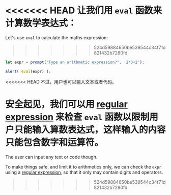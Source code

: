 <<<<<<< HEAD
让我们用 `eval` 函数来计算数学表达式：
=======
Let's use `eval` to calculate the maths expression:
>>>>>>> 524d59884650be539544c34f71d821432b7280fd

```js demo run
let expr = prompt("Type an arithmetic expression?", '2*3+2');

alert( eval(expr) );
```

<<<<<<< HEAD
不过，用户也可以输入文本或者代码。

安全起见，我们可以用 [regular expression](info:regular-expressions) 来检查 `eval` 函数以限制用户只能输入算数表达式，这样输入的内容只能包含数字和运算符。
=======
The user can input any text or code though.

To make things safe, and limit it to arithmetics only, we can check the `expr` using a [regular expression](info:regular-expressions), so that it only may contain digits and operators.
>>>>>>> 524d59884650be539544c34f71d821432b7280fd
